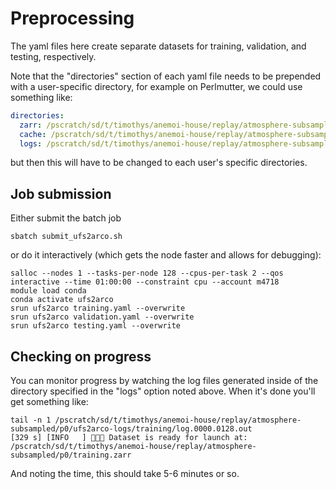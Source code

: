 # Preprocessing

The yaml files here create separate datasets for training, validation, and
testing, respectively.

Note that the "directories" section of each yaml file needs to be prepended with
a user-specific directory, for example on Perlmutter, we could use something
like:

```yaml
directories:
  zarr: /pscratch/sd/t/timothys/anemoi-house/replay/atmosphere-subsampled/p0/training.zarr
  cache: /pscratch/sd/t/timothys/anemoi-house/replay/atmosphere-subsampled/p0/ufs2arco-cache/
  logs: /pscratch/sd/t/timothys/anemoi-house/replay/atmosphere-subsampled/p0/ufs2arco-logs/training
```

but then this will have to be changed to each user's specific directories.

## Job submission

Either submit the batch job

```
sbatch submit_ufs2arco.sh
```

or do it interactively (which gets the node faster and allows for debugging):

```
salloc --nodes 1 --tasks-per-node 128 --cpus-per-task 2 --qos interactive --time 01:00:00 --constraint cpu --account m4718
module load conda
conda activate ufs2arco
srun ufs2arco training.yaml --overwrite
srun ufs2arco validation.yaml --overwrite
srun ufs2arco testing.yaml --overwrite
```

## Checking on progress

You can monitor progress by watching the log files generated inside of the
directory specified in the "logs" option noted above.
When it's done you'll get something like:

```
tail -n 1 /pscratch/sd/t/timothys/anemoi-house/replay/atmosphere-subsampled/p0/ufs2arco-logs/training/log.0000.0128.out
[329 s] [INFO   ] 🚀🚀🚀 Dataset is ready for launch at: /pscratch/sd/t/timothys/anemoi-house/replay/atmosphere-subsampled/p0/training.zarr
```

And noting the time, this should take 5-6 minutes or so.
